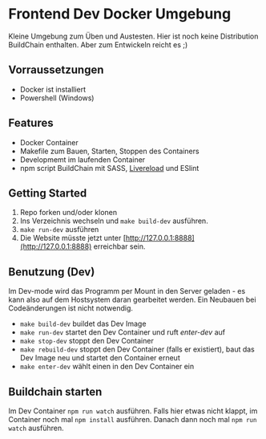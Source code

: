 # Frontend Dev Docker Umgebung
Kleine Umgebung zum Üben und Austesten. Hier ist noch keine Distribution BuildChain enthalten. Aber zum Entwickeln reicht es ;)


## Vorraussetzungen
- Docker ist installiert
- Powershell (Windows)

## Features
- Docker Container
- Makefile zum Bauen, Starten, Stoppen des Containers
- Developmemt im laufenden Container
- npm script BuildChain mit SASS, [Livereload](http://livereload.com/extensions/) und ESlint

## Getting Started
1. Repo forken und/oder klonen
2. Ins Verzeichnis wechseln und `make build-dev` ausführen.
3. `make run-dev` ausführen
4. Die Website müsste jetzt unter [http://127.0.0.1:8888](http://127.0.0.1:8888) erreichbar sein.

## Benutzung (Dev)
Im Dev-mode wird das Programm per Mount in den Server geladen - es kann also auf dem Hostsystem daran gearbeitet werden. Ein Neubauen bei Codeänderungen ist nicht notwendig.
- `make build-dev` buildet das Dev Image
- `make run-dev` startet den Dev Container und ruft *enter-dev* auf
- `make stop-dev` stoppt den Dev Container
- `make rebuild-dev` stoppt den Dev Container (falls er existiert), baut das Dev Image neu und startet den Container erneut
- `make enter-dev` wählt einen in den Dev Container ein

## Buildchain starten
Im Dev Container `npm run watch` ausführen. Falls hier etwas nicht klappt, im Container noch mal `npm install` ausführen. Danach dann noch mal `npm run watch` ausführen.
